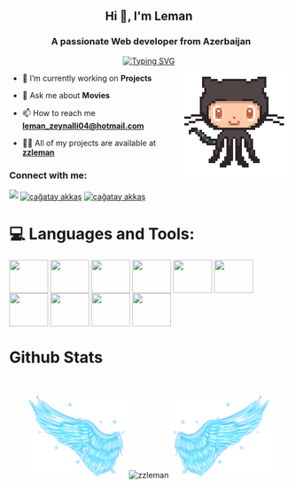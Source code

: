 <div align="center">
 <h2> Hi 👋, I'm Leman</h2>
 <h3 align="center">&nbsp; A passionate Web developer from Azerbaijan</h3>
 <a href="https://github.com/zzleman">
  <img src="https://readme-typing-svg.demolab.com?font=Fira+Code&size=28&duration=3000&pause=500&center=true&vCenter=true&width=435&lines=%e2%9c%a8+Leman+Zeynalli+%e2%9c%a8;%f0%9f%93%9a+Web+Developer+%f0%9f%92%bb;Welcome+To+My+Profile+%f0%9f%91%80" alt="Typing SVG" />
 </a>
</div>

<img src="https://github.com/zzleman/zzleman/blob/main/mascot.gif" alt="mascot" width=200 height=200 align="right">


- 🔭 I’m currently working on **Projects**

- 💬 Ask me about **Movies**

- 📫 How to reach me **leman_zeynalli04@hotmail.com**
- 👨‍💻 All of my projects are available at **[zzleman](https://github.com/zzleman)**


<h3 align="left">Connect with me:</h3>
<p align="left">
  <a href="https://github.com/404"><img src="https://user-images.githubusercontent.com/73097560/115834477-dbab4500-a447-11eb-908a-139a6edaec5c.gif"></a>
<a href="https://www.linkedin.com/in/leman-zeynalli-04812b233/" target="blank"><img align="center" src="https://raw.githubusercontent.com/rahuldkjain/github-profile-readme-generator/master/src/images/icons/Social/linked-in-alt.svg" alt="çağatay akkaş" height="30" width="40" /></a>
<a href="https://github.com/zzleman/zzleman" target="blank"><img align="center" src="https://raw.githubusercontent.com/rahuldkjain/github-profile-readme-generator/master/src/images/icons/Social/github.svg" alt="çağatay akkaş" height="30" width="40" /></a>


<!--
<details>
  <summary>:zap: GitHub Stats</summary> 
-->
# 💻 Languages and Tools:
<img align="center" src="https://raw.githubusercontent.com/rahuldkjain/github-profile-readme-generator/master/src/images/icons/FrontendDevelopment/html.svg"  height="60" width="70" /></a>
<img align="center" src="https://raw.githubusercontent.com/rahuldkjain/github-profile-readme-generator/master/src/images/icons/FrontendDevelopment/css.svg"  height="60" width="70" /></a>
<img align="center" src="https://raw.githubusercontent.com/rahuldkjain/github-profile-readme-generator/master/src/images/icons/FrontendDevelopment/sass.svg"  height="60" width="70" /></a>
<img align="center" src="https://raw.githubusercontent.com/rahuldkjain/github-profile-readme-generator/master/src/images/icons/FrontendDevelopment/bootstrap.svg"  height="60" width="70" /></a>
<img align="center" src="https://raw.githubusercontent.com/rahuldkjain/github-profile-readme-generator/master/src/images/icons/ProgrammingLanguages/javascript.svg"  height="60" width="70" /></a>
<img align="center" src="https://raw.githubusercontent.com/rahuldkjain/github-profile-readme-generator/master/src/images/icons/FrontendDevelopment/reactjs.svg"  height="60" width="70" /></a>
<img align="center" src="https://raw.githubusercontent.com/rahuldkjain/github-profile-readme-generator/master/src/images/icons/ProgrammingLanguages/csharp.svg"  height="60" width="70" /></a>
<img align="center" src="https://raw.githubusercontent.com/rahuldkjain/github-profile-readme-generator/master/src/images/icons/Framework/dotnet.svg"  height="60" width="70" /></a>
<img align="center" src="https://raw.githubusercontent.com/rahuldkjain/github-profile-readme-generator/master/src/images/icons/Other/git.svg"  height="60" width="70" /></a>
<img align="center" src="https://raw.githubusercontent.com/rahuldkjain/github-profile-readme-generator/master/src/images/icons/Devops/docker.svg"  height="60" width="70" /></a>




# Github Stats

 <br />
 
<p align="center">
  <a>
    <img heigth="160" width="182" src="https://github.com/zzleman/zzleman/blob/main/Bird%20Wing%20Left.png">
      <img align="center" src="https://github-readme-stats.vercel.app/api?username=zzleman&theme=material-palenight&hide_border=false&include_all_commits=false&count_private=false" alt="zzleman" />
    <img heigth="160" width="182" src="https://github.com/zzleman/zzleman/blob/main/Bird%20Wing%20Right.png">
  </a>
</p>

  


  
  
 <!--
 [![Top Langs](https://github-readme-stats.vercel.app/api/top-langs/?username=CagatayAkkas&layout=compact&langs_count=25&title_color=0000ee&text_color=ffffff&bg_color=000000&hide_border=true)](https://github.com/CagatayAkkas/github-readme-stats)
-->



<br />


<!--
</details>
-->

<!--
<details>
   <summary>:zap: Languages and Tools</summary>
 -->

